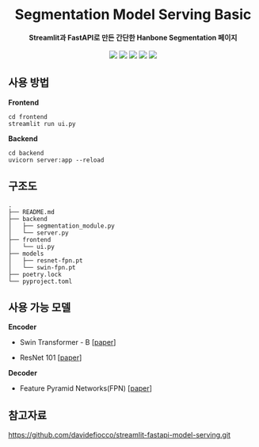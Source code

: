 <div align=center>
    <h1>Segmentation Model Serving Basic</h1>
    <strong>Streamlit과 FastAPI로 만든 간단한 Hanbone Segmentation 페이지</strong>
    <br>
    <br>
    <img src="https://img.shields.io/badge/Python-3776AB?style=flat-square&logo=Python&logoColor=white">
    <img src="https://img.shields.io/badge/PyTorch-EE4C2C?style=flat-square&logo=PyTorch&logoColor=white">
    <img src="https://img.shields.io/badge/FastAPI-009688?style=flat-square&logo=FastAPI&logoColor=white">
    <img src="https://img.shields.io/badge/streamlit-FF4B4B?style=flat-square&logo=streamlit&logoColor=white">
    <img src="https://img.shields.io/badge/poetry-60A5FA?style=flat-square&logo=poetry&logoColor=white">
</div>

## 사용 방법

**Frontend**

    cd frontend
    streamlit run ui.py

**Backend**
    
    cd backend
    uvicorn server:app --reload


## 구조도
    .
    ├── README.md
    ├── backend
    │   ├── segmentation_module.py
    │   └── server.py
    ├── frontend
    │   └── ui.py
    ├── models
    │   ├── resnet-fpn.pt
    │   └── swin-fpn.pt
    ├── poetry.lock
    └── pyproject.toml

## 사용 가능 모델
**Encoder**

* Swin Transformer - B [[paper](https://openaccess.thecvf.com/content/ICCV2021/papers/Liu_Swin_Transformer_Hierarchical_Vision_Transformer_Using_Shifted_Windows_ICCV_2021_paper.pdf)]

* ResNet 101 [[paper](https://www.cv-foundation.org/openaccess/content_cvpr_2016/papers/He_Deep_Residual_Learning_CVPR_2016_paper.pdf)]

**Decoder**

* Feature Pyramid Networks(FPN) [[paper](https://openaccess.thecvf.com/content_cvpr_2017/papers/Lin_Feature_Pyramid_Networks_CVPR_2017_paper.pdf)]

## 참고자료
https://github.com/davidefiocco/streamlit-fastapi-model-serving.git